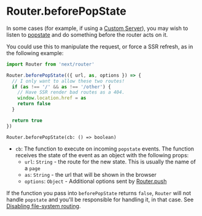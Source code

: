 # Router.beforePopState

In some cases (for example, if using a [Custom Server](https://www.notion.so/zeithq/Custom-Server-7cc0448e06204feaa02d769b4c961615)), you may wish to listen to [popstate](https://developer.mozilla.org/en-US/docs/Web/Events/popstate) and do something before the router acts on it.

You could use this to manipulate the request, or force a SSR refresh, as in the following example:

```jsx
import Router from 'next/router'

Router.beforePopState(({ url, as, options }) => {
  // I only want to allow these two routes!
  if (as !== '/' && as !== '/other') {
    // Have SSR render bad routes as a 404.
    window.location.href = as
    return false
  }

  return true
})
```

`Router.beforePopState(cb: () => boolean)`

- `cb`: The function to execute on incoming `popstate` events. The function receives the state of the event as an object with the following props:
  - `url`: `String` - the route for the new state. This is usually the name of a `page`
  - `as`: `String` - the url that will be shown in the browser
  - `options`: `Object` - Additional options sent by [Router.push](https://www.notion.so/zeithq/Router-push-769f057793c549e3a7190c7f1896c602)

If the function you pass into `beforePopState` returns `false`, `Router` will not handle `popstate` and you'll be responsible for handling it, in that case. See [Disabling file-system routing](https://www.notion.so/zeithq/Custom-Server-7cc0448e06204feaa02d769b4c961615#bfcb1b7be5774ccead1b10dd4c435239).
